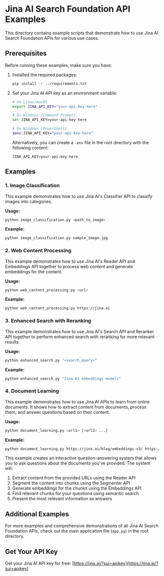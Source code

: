 # Jina AI Search Foundation API Examples

This directory contains example scripts that demonstrate how to use Jina AI Search Foundation APIs for various use cases.

## Prerequisites

Before running these examples, make sure you have:

1. Installed the required packages:
   ```bash
   pip install -r ../requirements.txt
   ```

2. Set your Jina AI API key as an environment variable:
   ```bash
   # On Linux/macOS
   export JINA_API_KEY="your-api-key-here"
   
   # On Windows (Command Prompt)
   set JINA_API_KEY=your-api-key-here
   
   # On Windows (PowerShell)
   $env:JINA_API_KEY="your-api-key-here"
   ```

   Alternatively, you can create a `.env` file in the root directory with the following content:
   ```
   JINA_API_KEY=your-api-key-here
   ```

## Examples

### 1. Image Classification

This example demonstrates how to use Jina AI's Classifier API to classify images into categories.

**Usage:**
```bash
python image_classification.py <path_to_image>
```

**Example:**
```bash
python image_classification.py sample_image.jpg
```

### 2. Web Content Processing

This example demonstrates how to use Jina AI's Reader API and Embeddings API together to process web content and generate embeddings for the content.

**Usage:**
```bash
python web_content_processing.py <url>
```

**Example:**
```bash
python web_content_processing.py https://jina.ai
```

### 3. Enhanced Search with Reranking

This example demonstrates how to use Jina AI's Search API and Reranker API together to perform enhanced search with reranking for more relevant results.

**Usage:**
```bash
python enhanced_search.py "<search_query>"
```

**Example:**
```bash
python enhanced_search.py "Jina AI embeddings models"
```

### 4. Document Learning

This example demonstrates how to use Jina AI APIs to learn from online documents. It shows how to extract content from documents, process them, and answer questions based on their content.

**Usage:**
```bash
python document_learning.py <url1> [<url2> ...]
```

**Example:**
```bash
python document_learning.py https://jina.ai/blog/embeddings-v3/ https://jina.ai/blog/reranker-v2/
```

This example creates an interactive question-answering system that allows you to ask questions about the documents you've provided. The system will:
1. Extract content from the provided URLs using the Reader API
2. Segment the content into chunks using the Segmenter API
3. Generate embeddings for the chunks using the Embeddings API
4. Find relevant chunks for your questions using semantic search
5. Present the most relevant information as answers

## Additional Examples

For more examples and comprehensive demonstrations of all Jina AI Search Foundation APIs, check out the main application file (`app.py`) in the root directory.

## Get Your API Key

Get your Jina AI API key for free: [https://jina.ai/?sui=apikey](https://jina.ai/?sui=apikey)
